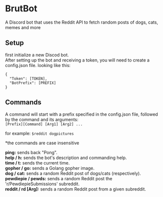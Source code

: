 # BrutBot
A Discord bot that uses the Reddit API to fetch random posts of dogs, cats, memes and more


## Setup
first initialize a new Discod bot.  
After setting up the bot and receiving a token, you will need to create a config.json file. looking like this:
```
{
  "Token": [TOKEN],
  "BotPrefix": [PREFIX]
}
```
## Commands
A command will start with a prefix specified in the config.json file, followed by the command and its arguments:  
```[Prefix][Command] [Arg1] [Arg2] ...```

for example:
```$reddit dogpictures```

*the commands are case insensitive

**ping:** sends back "Pong".  
**help / h:** sends the bot's description and commanding help.  
**time / t:** sends the current time.  
**gopher / go:** sends a Golang gopher image.  
**dog / cat:** sends a random Reddit post of dogs/cats (respectively).  
**pewdiepie / pewds:** sends a random Reddit post the 'r/PewdiepieSubmissions' subreddit.  
**reddit / rd [Arg]:** sends a random Reddit post from a given subreddit.  
